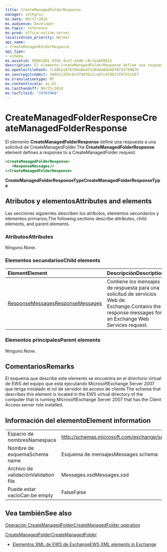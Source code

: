 ```yaml
---
title: CreateManagedFolderResponse
manager: sethgros
ms.date: 09/17/2015
ms.audience: Developer
ms.topic: reference
ms.prod: office-online-server
localization_priority: Normal
api_name:
- CreateManagedFolderResponse
api_type:
- schema
ms.assetid: 99062401-d356-4ce7-a5d0-c8c7aab99912
description: El elemento CreateManagedFolderResponse define una respuesta a una solicitud de CreateManagedFolder.
ms.openlocfilehash: fc486a197b7b0a0ed7310dda88d4bf8735f99876
ms.sourcegitcommit: 34041125dc8c5f993b21cebfc4f8b72f0fd2cb6f
ms.translationtype: MT
ms.contentlocale: es-ES
ms.lasthandoff: 06/25/2018
ms.locfileid: "19763968"
---
```

# <a name="createmanagedfolderresponse"></a><span data-ttu-id="36685-103">CreateManagedFolderResponse</span><span class="sxs-lookup"><span data-stu-id="36685-103">CreateManagedFolderResponse</span></span>

<span data-ttu-id="36685-104">El elemento **CreateManagedFolderResponse** define una respuesta a una solicitud de CreateManagedFolder.</span><span class="sxs-lookup"><span data-stu-id="36685-104">The **CreateManagedFolderResponse** element defines a response to a CreateManagedFolder request.</span></span> 
  
```xml
<CreateManagedFolderResponse>
   <ResponseMessages/>
</CreateManagedFolderResponse>
```

 <span data-ttu-id="36685-105">**CreateManagedFolderResponseType**</span><span class="sxs-lookup"><span data-stu-id="36685-105">**CreateManagedFolderResponseType**</span></span>
## <a name="attributes-and-elements"></a><span data-ttu-id="36685-106">Atributos y elementos</span><span class="sxs-lookup"><span data-stu-id="36685-106">Attributes and elements</span></span>

<span data-ttu-id="36685-107">Las secciones siguientes describen los atributos, elementos secundarios y elementos primarios.</span><span class="sxs-lookup"><span data-stu-id="36685-107">The following sections describe attributes, child elements, and parent elements.</span></span>
  
### <a name="attributes"></a><span data-ttu-id="36685-108">Atributos</span><span class="sxs-lookup"><span data-stu-id="36685-108">Attributes</span></span>

<span data-ttu-id="36685-109">Ninguno.</span><span class="sxs-lookup"><span data-stu-id="36685-109">None.</span></span>
  
### <a name="child-elements"></a><span data-ttu-id="36685-110">Elementos secundarios</span><span class="sxs-lookup"><span data-stu-id="36685-110">Child elements</span></span>

|<span data-ttu-id="36685-111">**Element**</span><span class="sxs-lookup"><span data-stu-id="36685-111">**Element**</span></span>|<span data-ttu-id="36685-112">**Descripción**</span><span class="sxs-lookup"><span data-stu-id="36685-112">**Description**</span></span>|
|:-----|:-----|
|[<span data-ttu-id="36685-113">ResponseMessages</span><span class="sxs-lookup"><span data-stu-id="36685-113">ResponseMessages</span></span>](responsemessages.md) <br/> |<span data-ttu-id="36685-114">Contiene los mensajes de respuesta para una solicitud de servicios Web de Exchange.</span><span class="sxs-lookup"><span data-stu-id="36685-114">Contains the response messages for an Exchange Web Services request.</span></span>  <br/> |
   
### <a name="parent-elements"></a><span data-ttu-id="36685-115">Elementos principales</span><span class="sxs-lookup"><span data-stu-id="36685-115">Parent elements</span></span>

<span data-ttu-id="36685-116">Ninguno.</span><span class="sxs-lookup"><span data-stu-id="36685-116">None.</span></span>
  
## <a name="remarks"></a><span data-ttu-id="36685-117">Comentarios</span><span class="sxs-lookup"><span data-stu-id="36685-117">Remarks</span></span>

<span data-ttu-id="36685-118">El esquema que describe este elemento se encuentra en el directorio virtual de EWS del equipo que está ejecutando MicrosoftExchange Server 2007 que tenga instalado el rol de servidor de acceso de cliente.</span><span class="sxs-lookup"><span data-stu-id="36685-118">The schema that describes this element is located in the EWS virtual directory of the computer that is running MicrosoftExchange Server 2007 that has the Client Access server role installed.</span></span>
  
## <a name="element-information"></a><span data-ttu-id="36685-119">Información del elemento</span><span class="sxs-lookup"><span data-stu-id="36685-119">Element information</span></span>

|||
|:-----|:-----|
|<span data-ttu-id="36685-120">Espacio de nombres</span><span class="sxs-lookup"><span data-stu-id="36685-120">Namespace</span></span>  <br/> |http://schemas.microsoft.com/exchange/services/2006/messages  <br/> |
|<span data-ttu-id="36685-121">Nombre de esquema</span><span class="sxs-lookup"><span data-stu-id="36685-121">Schema name</span></span>  <br/> |<span data-ttu-id="36685-122">Esquema de mensajes</span><span class="sxs-lookup"><span data-stu-id="36685-122">Messages schema</span></span>  <br/> |
|<span data-ttu-id="36685-123">Archivo de validación</span><span class="sxs-lookup"><span data-stu-id="36685-123">Validation file</span></span>  <br/> |<span data-ttu-id="36685-124">Messages.xsd</span><span class="sxs-lookup"><span data-stu-id="36685-124">Messages.xsd</span></span>  <br/> |
|<span data-ttu-id="36685-125">Puede estar vacío</span><span class="sxs-lookup"><span data-stu-id="36685-125">Can be empty</span></span>  <br/> |<span data-ttu-id="36685-126">False</span><span class="sxs-lookup"><span data-stu-id="36685-126">False</span></span>  <br/> |
   
## <a name="see-also"></a><span data-ttu-id="36685-127">Vea también</span><span class="sxs-lookup"><span data-stu-id="36685-127">See also</span></span>



[<span data-ttu-id="36685-128">Operación CreateManagedFolder</span><span class="sxs-lookup"><span data-stu-id="36685-128">CreateManagedFolder operation</span></span>](createmanagedfolder-operation.md)
  
[<span data-ttu-id="36685-129">CreateManagedFolder</span><span class="sxs-lookup"><span data-stu-id="36685-129">CreateManagedFolder</span></span>](createmanagedfolder.md)


- [<span data-ttu-id="36685-130">Elementos XML de EWS de Exchange</span><span class="sxs-lookup"><span data-stu-id="36685-130">EWS XML elements in Exchange</span></span>](ews-xml-elements-in-exchange.md)

